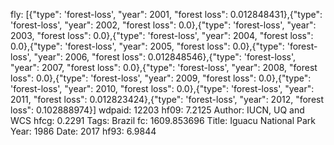 fly: [{"type": 'forest-loss', "year": 2001, "forest loss": 0.012848431},{"type": 'forest-loss', "year": 2002, "forest loss": 0.0},{"type": 'forest-loss', "year": 2003, "forest loss": 0.0},{"type": 'forest-loss', "year": 2004, "forest loss": 0.0},{"type": 'forest-loss', "year": 2005, "forest loss": 0.0},{"type": 'forest-loss', "year": 2006, "forest loss": 0.012848546},{"type": 'forest-loss', "year": 2007, "forest loss": 0.0},{"type": 'forest-loss', "year": 2008, "forest loss": 0.0},{"type": 'forest-loss', "year": 2009, "forest loss": 0.0},{"type": 'forest-loss', "year": 2010, "forest loss": 0.0},{"type": 'forest-loss', "year": 2011, "forest loss": 0.012823424},{"type": 'forest-loss', "year": 2012, "forest loss": 0.102888974}]
wdpaid: 12203
hf09: 7.2125
Author: IUCN, UQ and WCS
hfcg: 0.2291
Tags: Brazil
fc: 1609.853696
Title: Iguacu National Park
Year: 1986
Date: 2017
hf93: 6.9844
